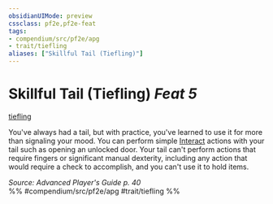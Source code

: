 ```yaml
---
obsidianUIMode: preview
cssclass: pf2e,pf2e-feat
tags:
- compendium/src/pf2e/apg
- trait/tiefling
aliases: ["Skillful Tail (Tiefling)"]
---
```

# Skillful Tail (Tiefling)  *Feat 5*  
[tiefling](tiefling-b1.md "Tiefling Ancestry & Heritage Trait")  


You've always had a tail, but with practice, you've learned to use it for more than signaling your mood. You can perform simple [Interact](interact.md) actions with your tail such as opening an unlocked door. Your tail can't perform actions that require fingers or significant manual dexterity, including any action that would require a check to accomplish, and you can't use it to hold items.

*Source: Advanced Player's Guide p. 40*  
%% #compendium/src/pf2e/apg #trait/tiefling %%